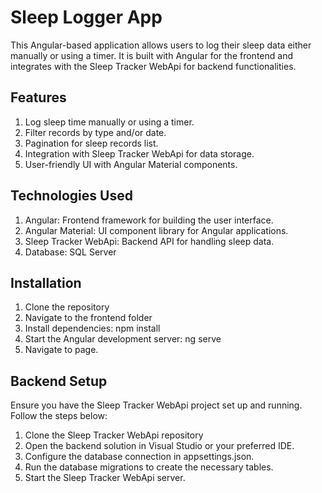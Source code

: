 # Sleep Logger App
This Angular-based application allows users to log their sleep data either manually or using a timer. It is built with Angular for the frontend and integrates with the Sleep Tracker WebApi for backend functionalities.

## Features
1. Log sleep time manually or using a timer.
2. Filter records by type and/or date.
3. Pagination for sleep records list.
4. Integration with Sleep Tracker WebApi for data storage.
5. User-friendly UI with Angular Material components.

## Technologies Used
1. Angular: Frontend framework for building the user interface.
2. Angular Material: UI component library for Angular applications.
3. Sleep Tracker WebApi: Backend API for handling sleep data.
4. Database: SQL Server

## Installation
1. Clone the repository
2. Navigate to the frontend folder
3. Install dependencies: npm install
4. Start the Angular development server: ng serve
5. Navigate to page.

## Backend Setup
Ensure you have the Sleep Tracker WebApi project set up and running. Follow the steps below:

1. Clone the Sleep Tracker WebApi repository
2. Open the backend solution in Visual Studio or your preferred IDE.
3. Configure the database connection in appsettings.json.
4. Run the database migrations to create the necessary tables.
5. Start the Sleep Tracker WebApi server.

